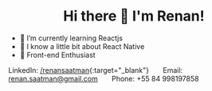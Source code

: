 <h1 align="center">Hi there 👋 I'm Renan!</h1>

- 🌱 I’m currently learning Reactjs
- 🌱 I know a little bit about React Native
- 🌱 Front-end Enthusiast


LinkedIn: [/renansaatman](https://linkedin.com/in/renansaatman){:target="_blank"}&emsp;&emsp;Email: renan.saatman@gmail.com&emsp;&emsp;Phone: +55 84 998197858
